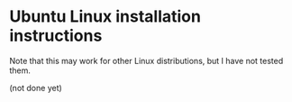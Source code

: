 Ubuntu Linux installation instructions
======================================

Note that this may work for other Linux distributions, but I have not tested them.

(not done yet)


